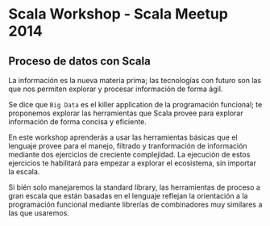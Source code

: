 
# Scala Workshop - Scala Meetup 2014

## Proceso de datos con Scala

La información es la nueva materia prima; las tecnologías con futuro son las que 
nos permiten explorar y procesar información de forma ágil. 

Se dice que `Big Data` es el killer application de la programación funcional; te proponemos explorar las herramientas que Scala provee para explorar información de forma concisa y eficiente.

En este workshop aprenderás a usar las herramientas básicas que el lenguaje provee para el manejo, filtrado y tranformación de información mediante dos ejercicios de creciente complejidad. La ejecución de estos ejercicios te habilitará para empezar a explorar el ecosistema, sin importar la escala.

Si bién solo manejaremos la standard library, las herramientas de proceso a gran escala que están basadas en el lenguaje reflejan la orientación a la programación funcional mediante librerías de combinadores muy similares a las que usaremos. 



